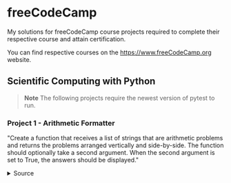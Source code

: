 # freeCodeCamp
My solutions for freeCodeCamp course projects required to complete their respective course and attain certification.

You can find respective courses on the https://www.freeCodeCamp.org website.

## Scientific Computing with Python

> **Note**
> The following projects require the newest version of pytest to run.

### Project 1 - Arithmetic Formatter

"Create a function that receives a list of strings that are arithmetic problems and returns the problems arranged vertically and side-by-side. The function should optionally take a second argument. When the second argument is set to True, the answers should be displayed."

<details><summary>Source</summary>

Instructions used to build this project can be found at https://www.freecodecamp.org/learn/scientific-computing-with-python/scientific-computing-with-python-projects/arithmetic-formatter

</details>
